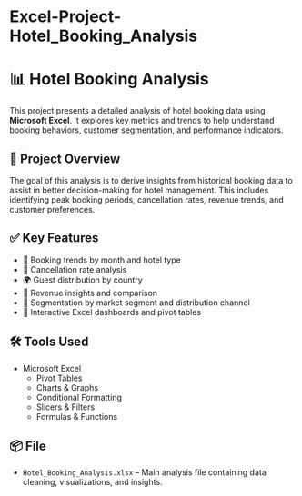 # Excel-Project-Hotel_Booking_Analysis

# 📊 Hotel Booking Analysis

This project presents a detailed analysis of hotel booking data using **Microsoft Excel**. It explores key metrics and trends to help understand booking behaviors, customer segmentation, and performance indicators.

## 📁 Project Overview

The goal of this analysis is to derive insights from historical booking data to assist in better decision-making for hotel management. This includes identifying peak booking periods, cancellation rates, revenue trends, and customer preferences.

## ✅ Key Features

- 📅 Booking trends by month and hotel type  
- 🛑 Cancellation rate analysis  
- 🌍 Guest distribution by country  
- 💸 Revenue insights and comparison  
- 🏨 Segmentation by market segment and distribution channel  
- 📐 Interactive Excel dashboards and pivot tables

## 🛠 Tools Used

- Microsoft Excel  
  - Pivot Tables  
  - Charts & Graphs  
  - Conditional Formatting  
  - Slicers & Filters  
  - Formulas & Functions

## 📦 File

- `Hotel_Booking_Analysis.xlsx` – Main analysis file containing data cleaning, visualizations, and insights.
